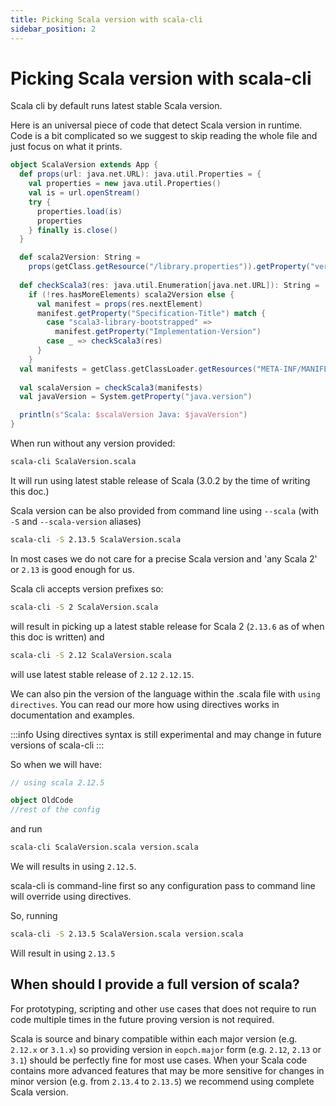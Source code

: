 ```yaml
---
title: Picking Scala version with scala-cli
sidebar_position: 2
---
```


# Picking Scala version with scala-cli

Scala cli by default runs latest stable Scala version.

Here is an universal piece of code that detect Scala version in runtime. Code is a bit complicated so we suggest to skip reading the whole file and just focus on what it prints.

```scala title=ScalaVersion.scala
object ScalaVersion extends App {
  def props(url: java.net.URL): java.util.Properties = {
    val properties = new java.util.Properties()
    val is = url.openStream()
    try {
      properties.load(is)
      properties
    } finally is.close()    
  }

  def scala2Version: String = 
    props(getClass.getResource("/library.properties")).getProperty("version.number")
    
  def checkScala3(res: java.util.Enumeration[java.net.URL]): String = 
    if (!res.hasMoreElements) scala2Version else {
      val manifest = props(res.nextElement)
      manifest.getProperty("Specification-Title") match {
        case "scala3-library-bootstrapped" =>
          manifest.getProperty("Implementation-Version")
        case _ => checkScala3(res)
      }
    }
  val manifests = getClass.getClassLoader.getResources("META-INF/MANIFEST.MF")
    
  val scalaVersion = checkScala3(manifests)
  val javaVersion = System.getProperty("java.version")

  println(s"Scala: $scalaVersion Java: $javaVersion")
}
```

When run without any version provided:

```bash
scala-cli ScalaVersion.scala
```

<!-- Expected-regex:
Scala: 3\..* Java: 11\..+
-->


It will run using latest stable release of Scala (3.0.2 by the time of writing this doc.)

Scala version can be also provided from command line using `--scala` (with `-S` and `--scala-version` aliases)

```bash
scala-cli -S 2.13.5 ScalaVersion.scala
```
<!-- Expected-regex:
Scala: 2\.13\.5 Java: 11\..+
-->

In most cases we do not care for a precise Scala version and 'any Scala 2' or `2.13` is good enough for us. 

Scala cli accepts version prefixes so:

```bash
scala-cli -S 2 ScalaVersion.scala
```
<!-- Expected-regex:
Scala: 2\..+ Java: 11\..+
-->

will result in picking up a latest stable release for Scala 2 (`2.13.6` as of when this doc is written) and

```bash
scala-cli -S 2.12 ScalaVersion.scala
```
<!-- Expected-regex:
Scala: 2\.12\.15 Java: 11\..+
-->

will use latest stable release of `2.12` `2.12.15`.


We can also pin the version of the language within the .scala file with `using directives`. You can read our more how using directives works in documentation and examples.

:::info
Using directives syntax is still experimental and may change in future versions of scala-cli
:::

So when we will have:

```scala title=version.scala
// using scala 2.12.5

object OldCode
//rest of the config
```

and run

```bash
scala-cli ScalaVersion.scala version.scala
```

<!-- Expected-regex: TODO - 
Scala: 2\.12\.5 Java: 11\..+
-->

We will results in using `2.12.5`. 

scala-cli is command-line first so any configuration pass to command line will override using directives.

So, running 

```bash
scala-cli -S 2.13.5 ScalaVersion.scala version.scala
```

Will result in using `2.13.5`

<!-- Expected-regex:
Scala: 2\.13\.5 Java: 11\..+
-->

## When should I provide a full version of scala?

For prototyping, scripting and other use cases that does not require to run code multiple times in the future proving version is not required. 

Scala is source and binary compatible within each major version (e.g. `2.12.x` or `3.1.x`) so providing version in `eopch.major` form (e.g. `2.12`, `2.13` or `3.1`) should be perfectly fine for most use cases. When your Scala code contains more advanced features that may be more sensitive for changes in minor version (e.g. from `2.13.4` to `2.13.5`) we recommend using complete Scala version.
